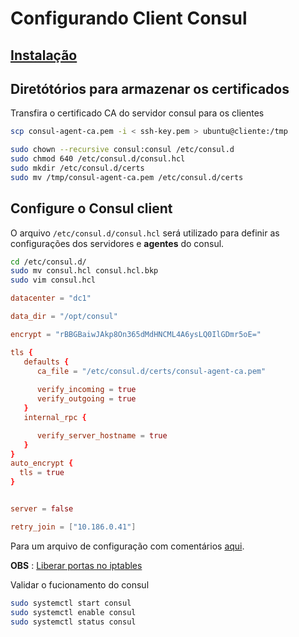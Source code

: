 # Configurando Client Consul
## [Instalação](./Install.md)
## Diretótórios para armazenar os certificados
Transfira o certificado CA do servidor consul para os clientes
```sh
scp consul-agent-ca.pem -i < ssh-key.pem > ubuntu@cliente:/tmp 
```
```sh
sudo chown --recursive consul:consul /etc/consul.d
sudo chmod 640 /etc/consul.d/consul.hcl
sudo mkdir /etc/consul.d/certs
sudo mv /tmp/consul-agent-ca.pem /etc/consul.d/certs

```

## Configure o Consul client

O arquivo  `/etc/consul.d/consul.hcl` será utilizado para definir as configurações dos servidores e **agentes** do consul.

```sh
cd /etc/consul.d/
sudo mv consul.hcl consul.hcl.bkp
sudo vim consul.hcl
```
```conf
datacenter = "dc1"

data_dir = "/opt/consul"

encrypt = "rBBGBaiwJAkp8On365dMdHNCML4A6ysLQ0IlGDmr5oE="

tls {
   defaults {
      ca_file = "/etc/consul.d/certs/consul-agent-ca.pem" 
   
      verify_incoming = true 
      verify_outgoing = true
   }
   internal_rpc {

      verify_server_hostname = true 
   }
}
auto_encrypt {
  tls = true
}


server = false

retry_join = ["10.186.0.41"]

```
Para um arquivo de configuração com comentários [aqui](./config_consul_client.md).

**OBS** : [Liberar portas no iptables](iptables_rules.md)

Validar o fucionamento do consul 
```sh
sudo systemctl start consul
sudo systemctl enable consul
sudo systemctl status consul
```